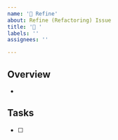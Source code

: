 ```yaml
---
name: '💪 Refine'
about: Refine (Refactoring) Issue
title: '💪 '
labels: ''
assignees: ''

---
```


## Overview

*

## Tasks

- [ ]
